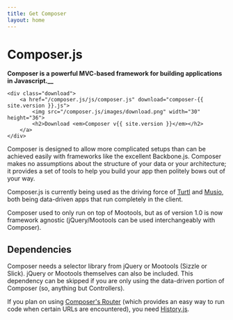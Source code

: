 ```yaml
---
title: Get Composer
layout: home
---
```


<div class="intro">
    <h1>Composer.js</h1>
    <strong>Composer is a powerful MVC-based framework for building applications in Javascript.__</strong>

    <div class="download">
        <a href="/composer.js/js/composer.js" download="composer-{{ site.version }}.js">
            <img src="/composer.js/images/download.png" width="30" height="36">
            <h2>Download <em>Composer v{{ site.version }}</em></h2>
        </a>
    </div>
</div>

Composer is designed to allow more complicated setups than can be achieved easily
with frameworks like the excellent Backbone.js. Composer makes no assumptions
about the structure of your data or your architecture; it provides a set of
tools to help you build your app then politely bows out of your way.

Composer.js is currently being used as the driving force of
[Turtl](https://turtl.it) and [Musio](http://musio.com), both being data-driven
apps that run completely in the client.

Composer used to only run on top of Mootools, but as of version 1.0 is now
framework agnostic (jQuery/Mootools can be used interchangeably with Composer).

## Dependencies

Composer needs a selector library from jQuery or Mootools (Sizzle or Slick).
jQuery or Mootools themselves can also be included. This dependency can be
skipped if you are only using the data-driven portion of Composer (so, anything
but Controllers).

If you plan on using [Composer's Router](/composer.js/docs/router) (which
provides an easy way to run code when certain URLs are encountered), you need
[History.js](https://github.com/browserstate/history.js/).

